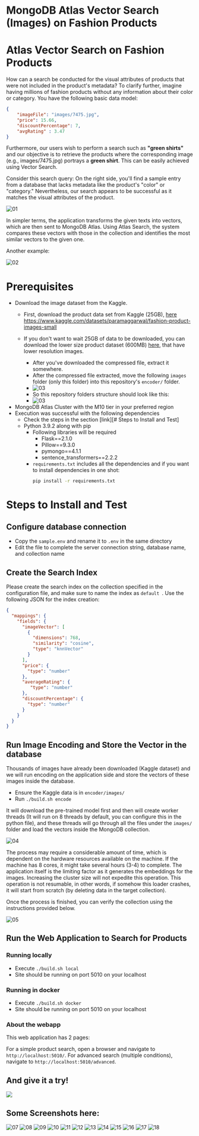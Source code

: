# MongoDB Atlas Vector Search (Images) on Fashion Products

# Atlas Vector Search on Fashion Products

How can a search be conducted for the visual attributes of products that were not included in the product's metadata?
To clarify further, imagine having millions of fashion products without any information about their color or category. You have the following basic data model:

```json
{
    "imageFile": "images/7475.jpg",
    "price": 15.66,
    "discountPercentage": 7,
    "avgRating" : 3.47
}
```

Furthermore, our users wish to perform a search such as **"green shirts"** and our objective is to retrieve the products where the corresponding image (e.g., images/7475.jpg) portrays a **green shirt**. This can be easily achieved using Vector Search.

Consider this search query: On the right side, you'll find a sample entry from a database that lacks metadata like the product's "color" or "category." Nevertheless, our search appears to be successful as it matches the visual attributes of the product.

![01](readme_images/01.png)

In simpler terms, the application transforms the given texts into vectors, which are then sent to MongoDB Atlas. Using Atlas Search, the system compares these vectors with those in the collection and identifies the most similar vectors to the given one.

Another example:

![02](readme_images/02.png)

# Prerequisites

- Download the image dataset from the Kaggle.
  - First, download the product data set from Kaggle (25GB), [here ](https://www.kaggle.com/datasets/paramaggarwal/fashion-product-images-dataset)https://www.kaggle.com/datasets/paramaggarwal/fashion-product-images-small
  - If you don't want to wait 25GB of data to be downloaded, you can download the lower size product dataset (600MB) [here](https://www.kaggle.com/datasets/paramaggarwal/fashion-product-images-small), that have lower resolution images.

    - After you've downloaded the compressed file, extract it somewhere.
    - After the compressed file extracted, move the following `images` folder (only this folder) into this repository's `encoder/` folder.
    - ![03](readme_images/fashion-folder.png)
    - So this repository folders structure should look like this:
    - ![03](readme_images/03.png)
- MongoDB Atlas Cluster with the M10 tier in your preferred region
- Execution was successful with the following dependencies
  - Check the steps in the section [link][# Steps to Install and Test]
  - Python 3.9.2 along with pip
    - Following libraries will be required
      - Flask==2.1.0
      - Pillow==9.3.0
      - pymongo==4.1.1
      - sentence_transformers==2.2.2
    - `requirements.txt` includes all the dependencies and if you want to install dependencies in one shot:
      ```bash
      pip install -r requirements.txt
      ```

# Steps to Install and Test

## Configure database connection

* Copy the `sample.env` and rename it to `.env` in the same directory
* Edit the file to complete the server connection string, database name, and collection name

## Create the Search Index

Please create the search index on the collection specified in the configuration file, and make sure to name the index as `default `. Use the following JSON for the index creation:

```json
{
  "mappings": {
    "fields": {
      "imageVector": [
        {
          "dimensions": 768,
          "similarity": "cosine",
          "type": "knnVector"
        }
      ],
      "price": {
        "type": "number"
      },
      "averageRating": {
         "type": "number"
      },
      "discountPercentage": {
        "type": "number"
      }
    }
  }
}
```

## Run Image Encoding and Store the Vector in the database

Thousands of images have already been downloaded (Kaggle dataset) and we will run encoding on the application side and store the vectors of these images inside the database.

* Ensure the Kaggle data is in `encoder/images/` 
* Run `./build.sh encode`

It will download the pre-trained model first and then will create worker threads (It will run on 8 threads by default, you can configure this in the python file), and these threads will go through all the files under the `images/` folder and load the vectors inside the MongoDB collection.

![04](readme_images/04.png)

The process may require a considerable amount of time, which is dependent on the hardware resources available on the machine. If the machine has 8 cores, it might take several hours (3-4) to complete. The application itself is the limiting factor as it generates the embeddings for the images. Increasing the cluster size will not expedite this operation. This operation is not resumable, in other words, if somehow this loader crashes, it will start from scratch (by deleting data in the target collection).

Once the process is finished, you can verify the collection using the instructions provided below.

![05](readme_images/05.png)

## Run the Web Application to Search for Products
### Running locally

* Execute `./build.sh local`
* Site should be running on port 5010 on your localhost

### Running in docker
* Execute `./build.sh docker`
* Site should be running on port 5010 on your localhost

### About the webapp

This web application has 2 pages:

For a simple product search, open a browser and navigate to `http://localhost:5010/`.
For advanced search (multiple conditions), navigate to `http://localhost:5010/advanced`.

And give it a try!
------------------

![](readme_images/720_demo01.gif)

## Some Screenshots here:
![07](readme_images/07-shoes-01.png)
![08](readme_images/07-shoes-02.png)
![09](readme_images/07-shoes-03.png)
![10](readme_images/08-shirts-01.png)
![11](readme_images/08-shirts-02.png)
![12](readme_images/09.png)
![13](readme_images/10-advanced-01.png)
![14](readme_images/11-kids-01.png)
![15](readme_images/12-bag-01.png)
![16](readme_images/13-jeans-01.png)
![17](readme_images/14-socks-01.png)
![18](readme_images/15-bag-01.png)



